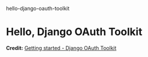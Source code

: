 hello-django-oauth-toolkit
# Hello, Django OAuth Toolkit

**Credit:** [Getting started - Django OAuth Toolkit](https://django-oauth-toolkit.readthedocs.io/en/latest/getting_started.html)